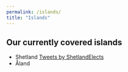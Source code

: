 ```yaml
---
permalink: /islands/
title: "Islands"
---
```


## Our currently covered islands
- Shetland
<a class="twitter-timeline" href="https://twitter.com/ShetlandElects?ref_src=twsrc%5Etfw">Tweets by ShetlandElects</a> <script async src="https://platform.twitter.com/widgets.js" charset="utf-8"></script> 
- Åland

